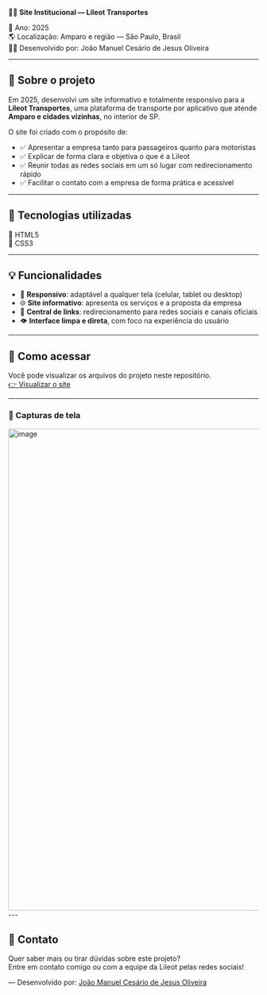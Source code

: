 🚗💨 **Site Institucional — Lileot Transportes**

📅 Ano: 2025  
🌎 Localização: Amparo e região — São Paulo, Brasil  
🧑‍💻 Desenvolvido por: João Manuel Cesário de Jesus Oliveira  

---

## 📌 Sobre o projeto

Em 2025, desenvolvi um site informativo e totalmente responsivo para a **Lileot Transportes**, uma plataforma de transporte por aplicativo que atende **Amparo e cidades vizinhas**, no interior de SP.

O site foi criado com o propósito de:
- ✅ Apresentar a empresa tanto para passageiros quanto para motoristas
- ✅ Explicar de forma clara e objetiva o que é a Lileot
- ✅ Reunir todas as redes sociais em um só lugar com redirecionamento rápido
- ✅ Facilitar o contato com a empresa de forma prática e acessível

---

## 🧰 Tecnologias utilizadas
🔵 HTML5  
🔵 CSS3  

---

## 💡 Funcionalidades

- 📱 **Responsivo**: adaptável a qualquer tela (celular, tablet ou desktop)  
- 🌐 **Site informativo**: apresenta os serviços e a proposta da empresa  
- 🔗 **Central de links**: redirecionamento para redes sociais e canais oficiais  
- 👁️ **Interface limpa e direta**, com foco na experiência do usuário  

---

## 📂 Como acessar

Você pode visualizar os arquivos do projeto neste repositório.  
[👉 Visualizar o site](https://lileottransorte.github.io/Lileot)

---

### 📸 Capturas de tela

<img width="1865" height="970" alt="image" src="https://github.com/user-attachments/assets/c8649788-060e-4dc7-8d45-b5aa29eee6f3" />
---

## 📣 Contato

Quer saber mais ou tirar dúvidas sobre este projeto?  
Entre em contato comigo ou com a equipe da Lileot pelas redes sociais!  

—
Desenvolvido por: [João Manuel Cesário de Jesus Oliveira](#)
